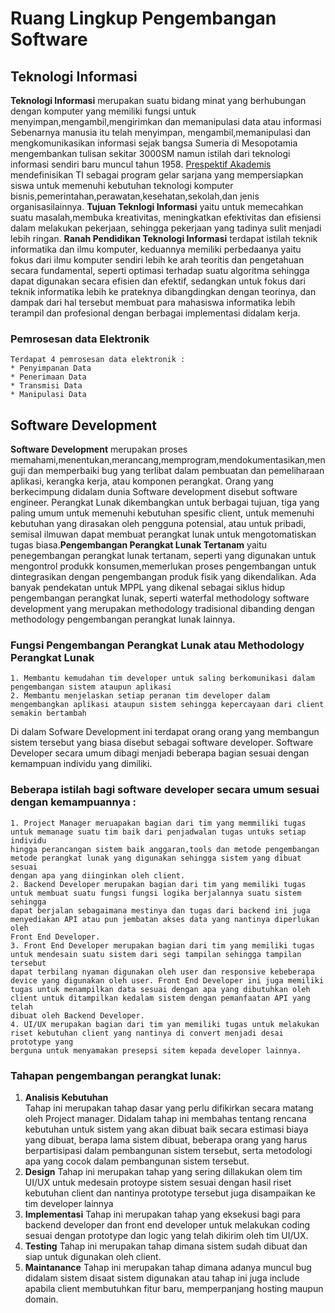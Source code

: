 # Ruang Lingkup Pengembangan Software

## Teknologi Informasi
 **Teknologi Informasi** merupakan suatu bidang minat yang berhubungan dengan komputer yang memiliki fungsi untuk menyimpan,mengambil,mengirimkan dan memanipulasi data atau informasi
 Sebenarnya manusia itu telah menyimpan, mengambil,memanipulasi dan mengkomunikasikan informasi sejak bangsa Sumeria di Mesopotamia mengembankan tulisan sekitar 3000SM namun istilah dari 
 teknologi informasi sendiri baru muncul tahun 1958. [Prespektif Akademis](https://en.wikipedia.org/wiki/Information_technology) mendefinisikan TI sebagai program gelar sarjana yang mempersiapkan
 siswa untuk memenuhi kebutuhan teknologi komputer bisnis,pemerintahan,perawatan,kesehatan,sekolah,dan jenis organisasilainnya.
 **Tujuan Teknlogi Informasi** yaitu untuk memecahkan suatu masalah,membuka kreativitas, meningkatkan efektivitas dan efisiensi dalam melakukan pekerjaan, sehingga pekerjaan yang tadinya sulit
 menjadi lebih ringan. 
 **Ranah Pendidikan Teknologi Informasi** terdapat istilah teknik informatika dan ilmu komputer, keduannya memiliki perbedaanya yaitu fokus dari ilmu komputer sendiri lebih ke arah teoritis dan
 pengetahuan secara fundamental, seperti optimasi terhadap suatu algoritma sehingga dapat digunakan secara efisien dan efektif, sedangkan untuk fokus dari teknik informatika lebih ke prateknya 
 dibangdingkan dengan teorinya, dan dampak dari hal tersebut membuat para mahasiswa informatika lebih terampil dan profesional dengan berbagai implementasi didalam kerja.
 
### Pemrosesan data Elektronik
	Terdapat 4 pemrosesan data elektronik :
	* Penyimpanan Data
	* Penerimaan Data
	* Transmisi Data
	* Manipulasi Data

## Software Development
**Software Development** merupakan proses memahami,menentukan,merancang,memprogram,mendokumentasikan,menguji dan memperbaiki bug yang terlibat dalam pembuatan dan pemeliharaan aplikasi, kerangka kerja,
atau komponen perangkat. Orang yang berkecimpung didalam dunia Software development disebut software engineer. Perangkat Lunak dikembangkan untuk berbagai tujuan, tiga yang paling umum untuk memenuhi kebutuhan spesific client, untuk memenuhi kebutuhan yang dirasakan oleh pengguna potensial,
atau untuk pribadi, semisal ilmuwan dapat membuat perangkat lunak untuk mengotomatiskan tugas biasa.**Pengembangan Perangkat Lunak Tertanam** yaitu penegembangan perangkat lunak tertanam, seperti yang
digunakan untuk mengontrol produkk konsumen,memerlukan proses pengembangan untuk dintegrasikan dengan pengembangan produk fisik yang dikendalikan. Ada banyak pendekatan untuk MPPL yang dikenal sebagai siklus
hidup pengembangan perangkat lunak, seperti waterfal methodology software development yang merupakan methodology tradisional dibanding dengan methodology pengembangan perangkat lunak lainnya.

### Fungsi Pengembangan Perangkat Lunak atau Methodology Perangkat Lunak 
	1. Membantu kemudahan tim developer untuk saling berkomunikasi dalam pengembangan sistem ataupun aplikasi
	2. Membantu menjelaskan setiap peranan tim developer dalam mengembangkan aplikasi ataupun sistem sehingga kepercayaan dari client semakin bertambah

Di dalam Sofware Development ini terdapat orang orang yang membangun sistem tersebut yang biasa disebut sebagai software developer. Software Developer secara umum dibagi menjadi beberapa bagian sesuai dengan kemampuan individu yang dimiliki. 
### Beberapa istilah bagi software developer secara umum sesuai dengan kemampuannya :
	1. Project Manager meruapakan bagian dari tim yang memmiliki tugas untuk memanage suatu tim baik dari penjadwalan tugas untuks setiap individu
	hingga perancangan sistem baik anggaran,tools dan metode pengembangan metode perangkat lunak yang digunakan sehingga sistem yang dibuat sesuai 
	dengan apa yang diinginkan oleh client.
	2. Backend Developer merupakan bagian dari tim yang memiliki tugas untuk membuat suatu fungsi fungsi logika berjalannya suatu sistem sehingga 
	dapat berjalan sebagaimana mestinya dan tugas dari backend ini juga menyediakan API atau pun jembatan akses data yang nantinya diperlukan oleh 
	Front End Developer.
	3. Front End Developer merupakan bagian dari tim yang memiliki tugas untuk mendesain suatu sistem dari segi tampilan sehingga tampilan tersebut 
	dapat terbilang nyaman digunakan oleh user dan responsive kebeberapa device yang digunakan oleh user. Front End Developer ini juga memiliki 
	tugas untuk menampilkan data sesuai dengan apa yang dibutuhkan oleh client untuk ditampilkan kedalam sistem dengan pemanfaatan API yang telah
	dibuat oleh Backend Developer.
	4. UI/UX merupakan bagian dari tim yan memiliki tugas untuk melakukan riset kebutuhan client yang nantinya di convert menjadi desai prototype yang 
	berguna untuk menyamakan presepsi sitem kepada developer lainnya.
	
### Tahapan pengembangan perangkat lunak:
1. **Analisis Kebutuhan** <br>
	Tahap ini merupakan tahap dasar yang perlu difikirkan secara matang oleh Project manager. Didalam tahap ini membahas tentang rencana kebutuhan untuk sistem yang akan dibuat baik secara estimasi biaya yang dibuat, berapa lama sistem dibuat, beberapa orang yang harus berpartisipasi dalam pembangunan sistem tersebut, serta metodologi apa yang cocok dalam pembangunan sistem tersebut.	
2. **Design**
	Tahap ini merupakan tahap yang sering dillakukan olem tim UI/UX untuk medesain protoype sistem sesuai dengan hasil riset kebutuhan client dan nantinya prototype tersebut juga disampaikan ke tim developer lainnya
3. **Implementasi**
	Tahap ini merupakan tahap yang eksekusi bagi para backend developer dan front end developer untuk melakukan coding sesuai dengan prototype dan logic yang telah dikirim oleh tim UI/UX.
4. **Testing**
	Tahap ini merupakan tahap dimana sistem sudah dibuat dan siap untuk digunakan oleh client.
5. **Maintanance**
	Tahap ini merupakan tahap dimana adanya muncul bug didalam sistem disaat sistem digunakan atau tahap ini juga include apabila client membutuhkan fitur baru, memperpanjang hosting maupun domain.

	
	
	


